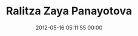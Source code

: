 ---
title: "Ralitza Zaya Panayotova"
date: 2012-05-16 05:11:55 00:00
permalink: /zaya
twitter: ""
likes: [72]
id: 52
gravatar: "http://www.gravatar.com/avatar/db075f7ecc6180003118a41e69bd29d7"
---